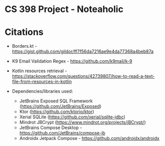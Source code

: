 # CS 398 Project - Noteaholic

# Citations
- Borders.kt - https://gist.github.com/gildor/ff7f56da7216ae9e4da77368a4beb87a
- K9 Email Validation Regex - https://github.com/k9mail/k-9
- Kotlin resources retrieval - https://stackoverflow.com/questions/42739807/how-to-read-a-text-file-from-resources-in-kotlin

- Dependencies/libraries used:
  - JetBrains Exposed SQL Framework (https://github.com/JetBrains/Exposed)
  - Ktor (https://github.com/ktorio/ktor)
  - Xerial SQLite (https://github.com/xerial/sqlite-jdbc)
  - Mindrot JBCrypt (https://www.mindrot.org/projects/jBCrypt/)
  - JetBrains Compose Desktop - https://github.com/JetBrains/compose-jb
  - Androidx Jetpack Compose - https://github.com/androidx/androidx
